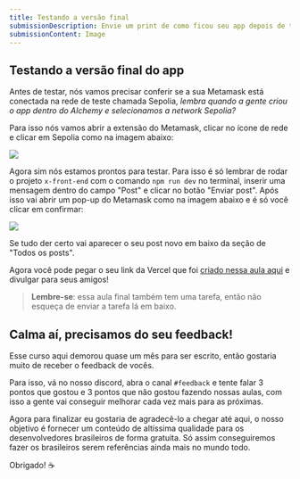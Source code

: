 ```yaml
---
title: Testando a versão final
submissionDescription: Envie um print de como ficou seu app depois de ter criado uma publicação no seu app.
submissionContent: Image
---
```


## Testando a versão final do app

Antes de testar, nós vamos precisar conferir se a sua Metamask está conectada na rede de teste chamada Sepolia, *lembra quando a gente criou o app dentro do Alchemy e selecionamos a network Sepolia?*

Para isso nós vamos abrir a extensão do Metamask, clicar no ícone de rede e clicar em Sepolia como na imagem abaixo:

![](https://raw.githubusercontent.com/menthorlabs/courses/main/images/2023-09-10-15-51-47.png)

Agora sim nós estamos prontos para testar. Para isso é só lembrar de rodar o projeto `x-front-end` com o comando `npm run dev` no terminal, inserir uma mensagem dentro do campo "Post" e clicar no botão "Enviar post". Após isso vai abrir um pop-up do Metamask como na imagem abaixo e é só você clicar em confirmar:

![](https://raw.githubusercontent.com/menthorlabs/courses/main/images/2023-09-10-15-54-26.png)

Se tudo der certo vai aparecer o seu post novo em baixo da seção de "Todos os posts".

Agora você pode pegar o seu link da Vercel que foi [criado nessa aula aqui](/twitter-descentralizado/desenvolvendo-o-site/subindo-para-producao) e divulgar para seus amigos!

> **Lembre-se**: essa aula final também tem uma tarefa, então não esqueça de enviar a tarefa lá em baixo.

## Calma aí, precisamos do seu feedback!

Esse curso aqui demorou quase um mês para ser escrito, então gostaria muito de receber o feedback de vocês.

Para isso, vá no nosso discord, abra o canal `#feedback` e tente falar 3 pontos que gostou e 3 pontos que não gostou fazendo nossas aulas, com isso a gente vai conseguir melhorar cada vez mais para as próximas.

Agora para finalizar eu gostaria de agradecê-lo a chegar até aqui, o nosso objetivo é fornecer um conteúdo de altíssima qualidade para os desenvolvedores brasileiros de forma gratuita. Só assim conseguiremos fazer os brasileiros serem referências ainda mais no mundo todo.

Obrigado! ☕




